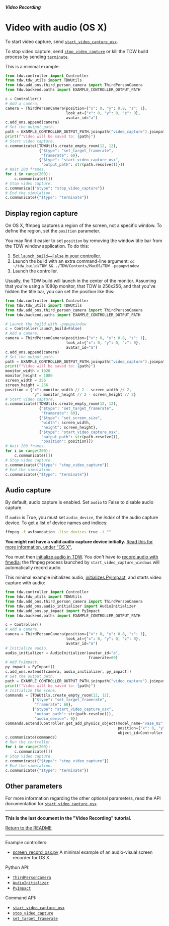 ##### Video Recording

# Video with audio (OS X)

To start video capture, send  [`start_video_capture_osx`](../../api/command_api.md#start_video_capture_osx). 

To stop video capture, send [`stop_video_capture`](../../api/command_api.md#stop_video_capture) or kill the TDW build process by sending [`terminate`](../../api/command_api.md#terminate).

This is a minimal example:

```python
from tdw.controller import Controller
from tdw.tdw_utils import TDWUtils
from tdw.add_ons.third_person_camera import ThirdPersonCamera
from tdw.backend.paths import EXAMPLE_CONTROLLER_OUTPUT_PATH

c = Controller()
# Add a camera.
camera = ThirdPersonCamera(position={"x": 0, "y": 0.8, "z": 1},
                           look_at={"x": 0, "y": 0, "z": 0},
                           avatar_id="a")
c.add_ons.append(camera)
# Set the output path.
path = EXAMPLE_CONTROLLER_OUTPUT_PATH.joinpath("video_capture").joinpath("video.mp4")
print(f"Video will be saved to: {path}")
# Start video capture.
c.communicate([TDWUtils.create_empty_room(12, 12),
               {"$type": "set_target_framerate",
                "framerate": 60},
               {"$type": "start_video_capture_osx",
                "output_path": str(path.resolve())}])
# Wait 200 frames.
for i in range(200):
    c.communicate([])
# Stop video capture.
c.communica({"$type": "stop_video_capture"})
# End the simulation.
c.communicate({"$type": "terminate"})
```

## Display region capture

On OS X, ffmpeg captures a region of the screen, not a specific window. To define the region, set the `position` parameter.

You may find it easier to set `position` by removing the window title bar from the TDW window application. To do this:

1. [Set `launch_build==False` in your controller.](../core_concepts/launch_build.md)
2. Launch the build with an extra command-line argument: `cd ~/tdw_build/TDW && ./TDW/Contents/MacOS/TDW -popupwindow`
3. Launch the controller.

Usually, the TDW build will launch in the center of the monitor. Assuming that you're using a 1080p monitor, that TDW is 256x256, and that you've hidden the title bar, you can set the position like this:

```python
from tdw.controller import Controller
from tdw.tdw_utils import TDWUtils
from tdw.add_ons.third_person_camera import ThirdPersonCamera
from tdw.backend.paths import EXAMPLE_CONTROLLER_OUTPUT_PATH

# Launch the build with -popupwindow
c = Controller(launch_build=False)
# Add a camera.
camera = ThirdPersonCamera(position={"x": 0, "y": 0.8, "z": 1},
                           look_at={"x": 0, "y": 0, "z": 0},
                           avatar_id="a")
c.add_ons.append(camera)
# Set the output path.
path = EXAMPLE_CONTROLLER_OUTPUT_PATH.joinpath("video_capture").joinpath("video.mp4")
print(f"Video will be saved to: {path}")
monitor_width = 1920
monitor_height = 1080
screen_width = 256
screen_height = 256
position = {"x": monitor_width // 2 - screen_width // 2,
            "y": monitor_height // 2 - screen_height // 2}
# Start video capture.
c.communicate([TDWUtils.create_empty_room(12, 12),
               {"$type": "set_target_framerate",
                "framerate": 60},
               {"$type": "set_screen_size",
                "width": screen_width,
                "height": screen_height},
               {"$type": "start_video_capture_osx",
                "output_path": str(path.resolve()),
                "position": position}])
# Wait 200 frames.
for i in range(200):
    c.communicate([])
# Stop video capture.
c.communicate({"$type": "stop_video_capture"})
# End the simulation.
c.communicate({"$type": "terminate"})
```

## Audio capture

By default, audio capture is enabled. Set `audio` to False to disable audio capture.

If `audio` is True, you must set `audio_device`, the *index* of the audio capture device. To get a list of device names and indices:

```bash
ffmpeg -f avfoundation -list_devices true -i ""
```

**You might not have a valid audio capture device initially.** [Read this for more information, under "OS X".](../audio/record_audio.md) 

You must then [initialize audio in TDW](../audio/initialize_audio.md). You *don't* have to [record audio with fmedia](../audio/record_audio.md); the ffmpeg process launched by `start_video_capture_windows` will automatically record audio.

This minimal example initializes audio, [initializes PyImpact](../audio/py_impact.md), and starts video capture with audio:

```python
from tdw.controller import Controller
from tdw.tdw_utils import TDWUtils
from tdw.add_ons.third_person_camera import ThirdPersonCamera
from tdw.add_ons.audio_initializer import AudioInitializer
from tdw.add_ons.py_impact import PyImpact
from tdw.backend.paths import EXAMPLE_CONTROLLER_OUTPUT_PATH

c = Controller()
# Add a camera.
camera = ThirdPersonCamera(position={"x": 0, "y": 0.8, "z": 1},
                           look_at={"x": 0, "y": 0, "z": 0},
                           avatar_id="a")
# Initialize audio.
audio_initializer = AudioInitializer(avatar_id="a",
                                     framerate=60)
# Add PyImpact.
py_impact = PyImpact()
c.add_ons.extend([camera, audio_initializer, py_impact])
# Set the output path.
path = EXAMPLE_CONTROLLER_OUTPUT_PATH.joinpath("video_capture").joinpath("video.mp4")
print(f"Video will be saved to: {path}")
# Initialize the scene.
commands = [TDWUtils.create_empty_room(12, 12),
            {"$type": "set_target_framerate",
             "framerate": 60},
            {"$type": "start_video_capture_osx",
             "output_path": str(path.resolve()),
             "audio_device": 0}]
commands.extend(Controller.get_add_physics_object(model_name="vase_02",
                                                  position={"x": 0, "y": 1.5, "z": 0},
                                                  object_id=Controller.get_unique_id()))
c.communicate(commands)
# Run the controller.
for i in range(200):
    c.communicate([])
# Stop video capture.
c.communicate({"$type": "stop_video_capture"})
# End the simulation.
c.communicate({"$type": "terminate"})
```

## Other parameters

For more information regarding the other optional parameters, read the API documentation for [`start_video_capture_osx`](../../api/command_api.md#start_video_capture_osx).

***

**This is the last document in the "Video Recording" tutorial.**

[Return to the README](../../../README.md)

***

Example controllers:

- [screen_record_osx.py](https://github.com/threedworld-mit/tdw/blob/master/Python/example_controllers/video/screen_record_osx.py) A minimal example of an audio-visual screen recorder for OS X.

Python API:

- [`ThirdPersonCamera`](../../python/add_ons/third_person_camera.md)
- [`AudioInitializer`](../../python/add_ons/audio_initializer.md)
- [`PyImpact`](../../python/add_ons/py_impact.md)

Command API:

- [`start_video_capture_osx`](../../api/command_api.md#start_video_capture_osx)
- [`stop_video_capture`](../../api/command_api.md#stop_video_capture)
- [`set_target_framerate`](../../api/command_api.md#set_target_framerate)